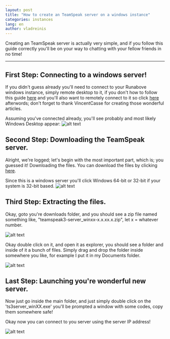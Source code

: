 ```yaml
---
layout: post
title: "How to create an TeamSpeak server on a windows instance"
categories: instances
lang: en
author: vladreinis
---
```


Creating an TeamSpeak server is actually very simple, and if you follow this guide correctly
you'll be on your way to chatting with your fellow friends in no time!

--------------------------

First Step: Connecting to a windows server!
--------------------------
If you didn't guess already you'll need to connect to your Runabove windows instance, simply remote desktop to it, if you don't how to follow this guide [here](https://github.com/runabove/knowledge-base/blob/master/en/_posts/2014-05-16-how-to-create-a-windows-instance.markdown) and you'll also want to remotely connect to it so click [here](https://github.com/vladreinis/knowledge-base/blob/master/en/_posts/2014-05-20-how-to-configure-remote-desktop-on-windows-server.markdown) afterwords; don't forget to thank VincentCasse for creating those wonderful articles.

Assuming you've connected already, you'll see probably and most likely Windows Desktop appear:
![alt text](http://puu.sh/cOEqz/b103b35d59.png "windows desktop")

Second Step: Downloading the TeamSpeak server.
--------------------------
Alright, we're logged; let's begin with the most important part, which is; you guessed it! Downloading the files.
You can download the files by clicking [here](http://www.teamspeak.com/?page=downloads).

Since this is a windows server you'll click Windows 64-bit or 32-bit if your system is 32-bit based.
![alt text](http://puu.sh/cOECz/b2bf52506c.png "windows desktop")

Third Step: Extracting the files.
--------------------------
Okay, goto you're downloads folder, and you should see a zip file named something like, "teamspeak3-server_winxx-x.x.xx.x.zip", let x = whatever number.

![alt text](http://puu.sh/cOEKw/46457dc5bb.png "windows desktop")

Okay double click on it, and open it as explorer, you should see a folder and inside of it a bunch of files.
Simply drag and drop the folder inside somewhere you like, for example I put it in my Documents folder.

![alt text](http://puu.sh/cOEXv/8173c9f8e8.png "windows desktop")

Last Step: Launching you're wonderful new server.
--------------------------

Now just go inside the main folder, and just simply double click on the 'ts3server_winXX.exe'
you'll be prompted a window with some codes, copy them somewhere safe!

Okay now you can connect to you server using the server IP address!

![alt text](http://puu.sh/cOF8l/9e7a621d29.png "windows desktop")
